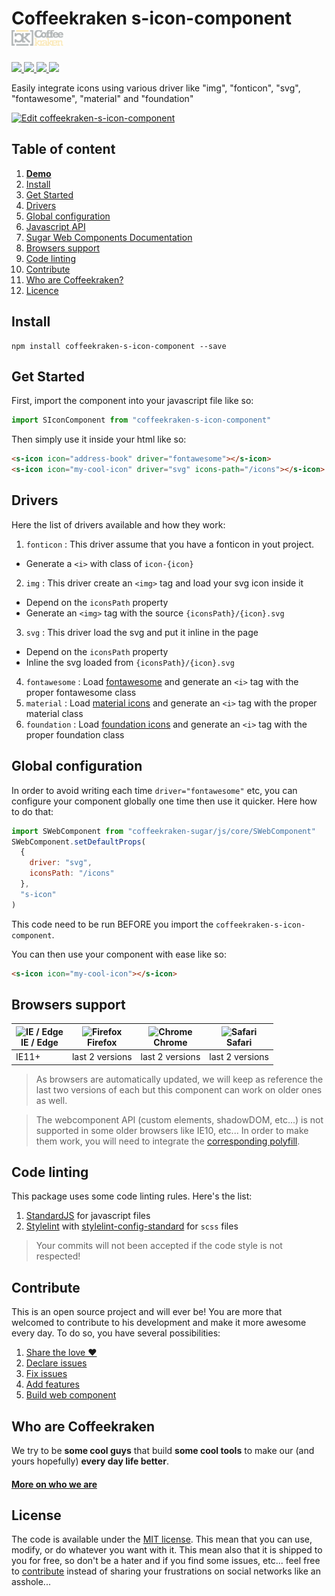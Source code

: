 # Coffeekraken s-icon-component <img src=".resources/coffeekraken-logo.jpg" height="25px" />

<p>
	<!-- <a href="https://travis-ci.org/coffeekraken/s-icon-component">
		<img src="https://img.shields.io/travis/coffeekraken/s-icon-component.svg?style=flat-square" />
	</a> -->
	<a href="https://www.npmjs.com/package/coffeekraken-s-icon-component">
		<img src="https://img.shields.io/npm/v/coffeekraken-s-icon-component.svg?style=flat-square" />
	</a>
	<a href="https://github.com/coffeekraken/s-icon-component/blob/master/LICENSE.txt">
		<img src="https://img.shields.io/npm/l/coffeekraken-s-icon-component.svg?style=flat-square" />
	</a>
	<!-- <a href="https://github.com/coffeekraken/s-icon-component">
		<img src="https://img.shields.io/npm/dt/coffeekraken-s-icon-component.svg?style=flat-square" />
	</a>
	<a href="https://github.com/coffeekraken/s-icon-component">
		<img src="https://img.shields.io/github/forks/coffeekraken/s-icon-component.svg?style=social&label=Fork&style=flat-square" />
	</a>
	<a href="https://github.com/coffeekraken/s-icon-component">
		<img src="https://img.shields.io/github/stars/coffeekraken/s-icon-component.svg?style=social&label=Star&style=flat-square" />
	</a> -->
	<a href="https://twitter.com/coffeekrakenio">
		<img src="https://img.shields.io/twitter/url/http/coffeekrakenio.svg?style=social&style=flat-square" />
	</a>
	<a href="http://coffeekraken.io">
		<img src="https://img.shields.io/twitter/url/http/shields.io.svg?style=flat-square&label=coffeekraken.io&colorB=f2bc2b&style=flat-square" />
	</a>
</p>

Easily integrate icons using various driver like "img", "fonticon", "svg", "fontawesome", "material" and "foundation"

[![Edit coffeekraken-s-icon-component](https://codesandbox.io/static/img/play-codesandbox.svg)](https://codesandbox.io/s/wk5o861kl?autoresize=1&view=preview)

## Table of content

1. **[Demo](http://components.coffeekraken.io/app/s-icon-component)**
2. [Install](#readme-install)
3. [Get Started](#readme-get-started)
4. [Drivers](#readme-drivers)
5. [Global configuration](#readme-global-configuration)
6. [Javascript API](doc/js)
7. [Sugar Web Components Documentation](https://github.com/coffeekraken/sugar/blob/master/doc/webcomponent.md)
8. [Browsers support](#readme-browsers-support)
9. [Code linting](#readme-code-linting)
10. [Contribute](#readme-contribute)
11. [Who are Coffeekraken?](#readme-who-are-coffeekraken)
12. [Licence](#readme-license)

<a name="readme-install"></a>

## Install

```
npm install coffeekraken-s-icon-component --save
```

<a name="readme-get-started"></a>

## Get Started

First, import the component into your javascript file like so:

```js
import SIconComponent from "coffeekraken-s-icon-component"
```

Then simply use it inside your html like so:

```html
<s-icon icon="address-book" driver="fontawesome"></s-icon>
<s-icon icon="my-cool-icon" driver="svg" icons-path="/icons"></s-icon>
```

<a name="readme-drivers"></a>

## Drivers

Here the list of drivers available and how they work:

1. `fonticon` : This driver assume that you have a fonticon in yout project.

- Generate a `<i>` with class of `icon-{icon}`

2. `img` : This driver create an `<img>` tag and load your svg icon inside it

- Depend on the `iconsPath` property
- Generate an `<img>` tag with the source `{iconsPath}/{icon}.svg`

3. `svg` : This driver load the svg and put it inline in the page

- Depend on the `iconsPath` property
- Inline the svg loaded from `{iconsPath}/{icon}.svg`

4. `fontawesome` : Load [fontawesome](https://fontawesome.com/) and generate an `<i>` tag with the proper fontawesome class
5. `material` : Load [material icons](https://material.io/tools/icons/?style=baseline) and generate an `<i>` tag with the proper material class
6. `foundation` : Load [foundation icons](https://zurb.com/playground/foundation-icon-fonts-3) and generate an `<i>` tag with the proper foundation class

<a name="readme-global-configuration"></a>

## Global configuration

In order to avoid writing each time `driver="fontawesome"` etc, you can configure your component globally one time then use it quicker. Here how to do that:

```js
import SWebComponent from "coffeekraken-sugar/js/core/SWebComponent"
SWebComponent.setDefaultProps(
  {
    driver: "svg",
    iconsPath: "/icons"
  },
  "s-icon"
)
```

This code need to be run BEFORE you import the `coffeekraken-s-icon-component`.

You can then use your component with ease like so:

```html
<s-icon icon="my-cool-icon"></s-icon>
```

<a id="readme-browsers-support"></a>

## Browsers support

| <img src="https://raw.githubusercontent.com/godban/browsers-support-badges/master/src/images/edge.png" alt="IE / Edge" width="16px" height="16px" /></br>IE / Edge | <img src="https://raw.githubusercontent.com/godban/browsers-support-badges/master/src/images/firefox.png" alt="Firefox" width="16px" height="16px" /></br>Firefox | <img src="https://raw.githubusercontent.com/godban/browsers-support-badges/master/src/images/chrome.png" alt="Chrome" width="16px" height="16px" /></br>Chrome | <img src="https://raw.githubusercontent.com/godban/browsers-support-badges/master/src/images/safari.png" alt="Safari" width="16px" height="16px" /></br>Safari |
| ------------------------------------------------------------------------------------------------------------------------------------------------------------------ | ----------------------------------------------------------------------------------------------------------------------------------------------------------------- | -------------------------------------------------------------------------------------------------------------------------------------------------------------- | -------------------------------------------------------------------------------------------------------------------------------------------------------------- |
| IE11+                                                                                                                                                              | last 2 versions                                                                                                                                                   | last 2 versions                                                                                                                                                | last 2 versions                                                                                                                                                |

> As browsers are automatically updated, we will keep as reference the last two versions of each but this component can work on older ones as well.

> The webcomponent API (custom elements, shadowDOM, etc...) is not supported in some older browsers like IE10, etc... In order to make them work, you will need to integrate the [corresponding polyfill](https://www.webcomponents.org/polyfills).

<a id="readme-code-linting"></a>

## Code linting

This package uses some code linting rules. Here's the list:

1. [StandardJS](https://standardjs.com/) for javascript files
2. [Stylelint](https://github.com/stylelint/stylelint) with [stylelint-config-standard](https://github.com/stylelint/stylelint-config-standard) for `scss` files

> Your commits will not been accepted if the code style is not respected!

<a id="readme-contribute"></a>

## Contribute

This is an open source project and will ever be! You are more that welcomed to contribute to his development and make it more awesome every day.
To do so, you have several possibilities:

1. [Share the love ❤️](https://github.com/Coffeekraken/coffeekraken/blob/master/contribute.md#contribute-share-the-love)
2. [Declare issues](https://github.com/Coffeekraken/coffeekraken/blob/master/contribute.md#contribute-declare-issues)
3. [Fix issues](https://github.com/Coffeekraken/coffeekraken/blob/master/contribute.md#contribute-fix-issues)
4. [Add features](https://github.com/Coffeekraken/coffeekraken/blob/master/contribute.md#contribute-add-features)
5. [Build web component](https://github.com/Coffeekraken/coffeekraken/blob/master/contribute.md#contribute-build-web-component)

<a id="readme-who-are-coffeekraken"></a>

## Who are Coffeekraken

We try to be **some cool guys** that build **some cool tools** to make our (and yours hopefully) **every day life better**.

#### [More on who we are](https://github.com/Coffeekraken/coffeekraken/blob/master/who-are-we.md)

<a id="readme-license"></a>

## License

The code is available under the [MIT license](LICENSE.txt). This mean that you can use, modify, or do whatever you want with it. This mean also that it is shipped to you for free, so don't be a hater and if you find some issues, etc... feel free to [contribute](https://github.com/Coffeekraken/coffeekraken/blob/master/contribute.md) instead of sharing your frustrations on social networks like an asshole...
